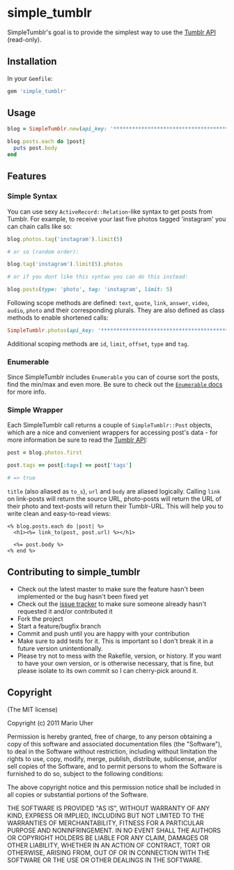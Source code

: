 # simple_tumblr

SimpleTumblr's goal is to provide the simplest way to use the [Tumblr API](http://www.tumblr.com/docs/en/api/v2) (read-only). 

## Installation

In your `Gemfile`:

```ruby
gem 'simple_tumblr'
```

## Usage

```ruby
blog = SimpleTumblr.new(api_key: '**************************************************', hostname: 'tumblr.mariouher.com')

blog.posts.each do |post|
  puts post.body
end
```

## Features

### Simple Syntax

You can use sexy `ActiveRecord::Relation`-like syntax to get posts from Tumblr. For example, to receive your last five photos tagged 'instagram' you can chain calls like so:

```ruby
blog.photos.tag('instagram').limit(5)

# or so (random order):

blog.tag('instagram').limit(5).photos

# or if you dont like this syntax you can do this instead:

blog.posts(type: 'photo', tag: 'instagram', limit: 5)
```

Following scope methods are defined: `text`, `quote`, `link`, `answer`, `video`, `audio`, `photo` and their corresponding plurals. They are also defined as class methods to enable shortened calls:

```ruby
SimpleTumblr.photos(api_key: '**************************************************', hostname: 'tumblr.mariouher.com')
```

Additional scoping methods are `id`, `limit`, `offset`, `type` and `tag`.

### Enumerable

Since SimpleTumblr includes `Enumerable` you can of course sort the posts, find the min/max and even more. Be sure to check out the 
[`Enumerable` docs](http://ruby-doc.org/core-1.9.3/Enumerable.html) for more info.
 
### Simple Wrapper

Each SimpleTumblr call returns a couple of `SimpleTumblr::Post` objects, which are a nice and convenient wrappers for accessing post's data - for more information be sure to read the [Tumblr API](http://www.tumblr.com/docs/en/api/v2):

```ruby
post = blog.photos.first

post.tags == post[:tags] == post['tags']

# => true
```

`title` (also aliased as `to_s`), `url` and `body` are aliased logically. Calling `link` on link-posts will return the source URL, photo-posts will return the URL of their photo and text-posts will return their Tumblr-URL. This will help you to write clean and easy-to-read views:

```erb
<% blog.posts.each do |post| %>
  <h1><%= link_to(post, post.url) %></h1>
  
  <%= post.body %>
<% end %>
```

## Contributing to simple_tumblr
 
* Check out the latest master to make sure the feature hasn't been implemented or the bug hasn't been fixed yet
* Check out the [issue tracker](https://github.com/haihappen/simple_tumblr/issues) to make sure someone already hasn't requested it and/or contributed it
* Fork the project
* Start a feature/bugfix branch
* Commit and push until you are happy with your contribution
* Make sure to add tests for it. This is important so I don't break it in a future version unintentionally.
* Please try not to mess with the Rakefile, version, or history. If you want to have your own version, or is otherwise necessary, that is fine, but please isolate to its own commit so I can cherry-pick around it.

## Copyright

(The MIT license)

Copyright (c) 2011 Mario Uher

Permission is hereby granted, free of charge, to any person obtaining
a copy of this software and associated documentation files (the
"Software"), to deal in the Software without restriction, including
without limitation the rights to use, copy, modify, merge, publish,
distribute, sublicense, and/or sell copies of the Software, and to
permit persons to whom the Software is furnished to do so, subject to
the following conditions:

The above copyright notice and this permission notice shall be
included in all copies or substantial portions of the Software.

THE SOFTWARE IS PROVIDED "AS IS", WITHOUT WARRANTY OF ANY KIND,
EXPRESS OR IMPLIED, INCLUDING BUT NOT LIMITED TO THE WARRANTIES OF
MERCHANTABILITY, FITNESS FOR A PARTICULAR PURPOSE AND
NONINFRINGEMENT. IN NO EVENT SHALL THE AUTHORS OR COPYRIGHT HOLDERS BE
LIABLE FOR ANY CLAIM, DAMAGES OR OTHER LIABILITY, WHETHER IN AN ACTION
OF CONTRACT, TORT OR OTHERWISE, ARISING FROM, OUT OF OR IN CONNECTION
WITH THE SOFTWARE OR THE USE OR OTHER DEALINGS IN THE SOFTWARE.